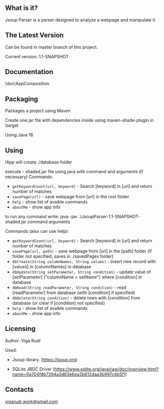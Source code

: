 What is it?
-----------
Jsoup Parser is a parser designed to analyze a webpage and manipulate it.

The Latest Version
------------------
Can be found in master branch of this project.

Current version: 1.1-SNAPSHOT

Documentation
-------------
\doc\AppComposition

Packaging
---------
Packages a project using Maven

Create one jar file with dependencies inside using maven-shade-plugin in \target

Using Java 18

Using
--------
!App will create ./database folder

execute - shaded.jar file using java with command and arguments (if necessary)
Commands:
- `getKeywordCount(url, keyword)` - Search [keyword] in [url] and return 
number of matches
- `savePage(url)` - save webpage from [url] in the root folder
- `help` - show list of avaible commands
- `aboutMe` - show app info

to run any command write: java -jav .\JsoupParser-1.1-SNAPSHOT-shaded.jar command arguments

Commands (also can use help):
- `getKeywordCount(url, keyword)` - Search [keyword] in [url] and return 
number of matches
- `savePage(url, path)` - save webpage from [url] in the [path] folder 
(if folder not specified, saves in ./savedPages folder)
- `dbCreate(String columnNames, String values)` - insert new record with [values] in 
[columnNames] in database
- `dbUpdate(String setParameter, String condition)` - update value of [setParameter] 
("columnName = setName") where [condition] in database
- `dbRead(String readParameter, String condition)` - read [readParameter] from database 
(with [condition] if specified)
- `dbDelete(String condition)` - delete rows with [condition] from database 
(or clear if [condition] not specified)
- `help` - show list of avaible commands
- `aboutMe` - show app info

Licensing
---------
Author: Viga Rudr

Used:
- Jsoup library. (https://jsoup.org) 

- SQLite JBDC Driver (https://www.sqlite.org/java/raw/doc/overview.html?name=0a704f4b7294a3d63e6ea2b612daa3b997c4b5f1)

Contacts
--------
vigarudr.work@gmail.com
